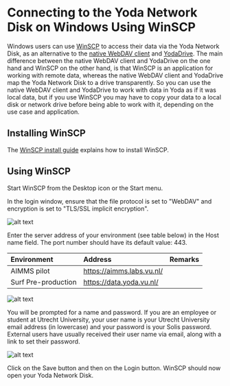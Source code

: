 # Connecting to the Yoda Network Disk on Windows Using WinSCP

Windows users can use [WinSCP](https://winscp.net) to access their data via the Yoda Network Disk,
as an alternative to the [native WebDAV client](yoda-disk-windowsnative.md) and
[YodaDrive](yoda-disk-yodadrive.md). The main difference between the native WebDAV client and YodaDrive
on the one hand and WinSCP on the other hand, is that WinSCP is an application for working with remote data,
whereas the native WebDAV client and YodaDrive map the Yoda Network Disk to a drive transparently. So you can
use the native WebDAV client and YodaDrive to work with data in Yoda as if it was local data, but if you use
WinSCP you may have to copy your data to a local disk or network drive before being able to work with it,
depending on the use case and application.

## Installing WinSCP 

The [WinSCP install guide](https://winscp.net/eng/docs/guide_install) explains how to install WinSCP.

## Using WinSCP

Start WinSCP from the Desktop icon or the Start menu.

In the login window, ensure that the file protocol is set to "WebDAV" and encryption is set to "TLS/SSL implicit encryption".

![alt text](screenshots/screenshot-winscp-login-encsettings.png "Screenshot WinSCP: file protocol and encryption settings")

Enter the server address of your environment (see table below) in the Host name field. The port number should have its default value: 443.

| Environment          | Address | Remarks                  |
|:-------------------- |:------------|:-------------------------|
| AIMMS pilot | https://aimms.labs.vu.nl/ | |
| Surf Pre-production | https://data.yoda.vu.nl/ | |


![alt text](screenshots/screenshot-winscp-login-host.png "Screenshot WinSCP: host name setting")

You will be prompted for a name and password.
If you are an employee or student at Utrecht University, your user name is your Utrecht University email address (in lowercase) and your password
is your Solis password. External users have usually received their user name via email, along with a link to set their password.

![alt text](screenshots/screenshot-winscp-login-credentials.png "Screenshot WinSCP: host name setting")

Click on the Save button and then on the Login button. WinSCP should now open your Yoda Network Disk.
